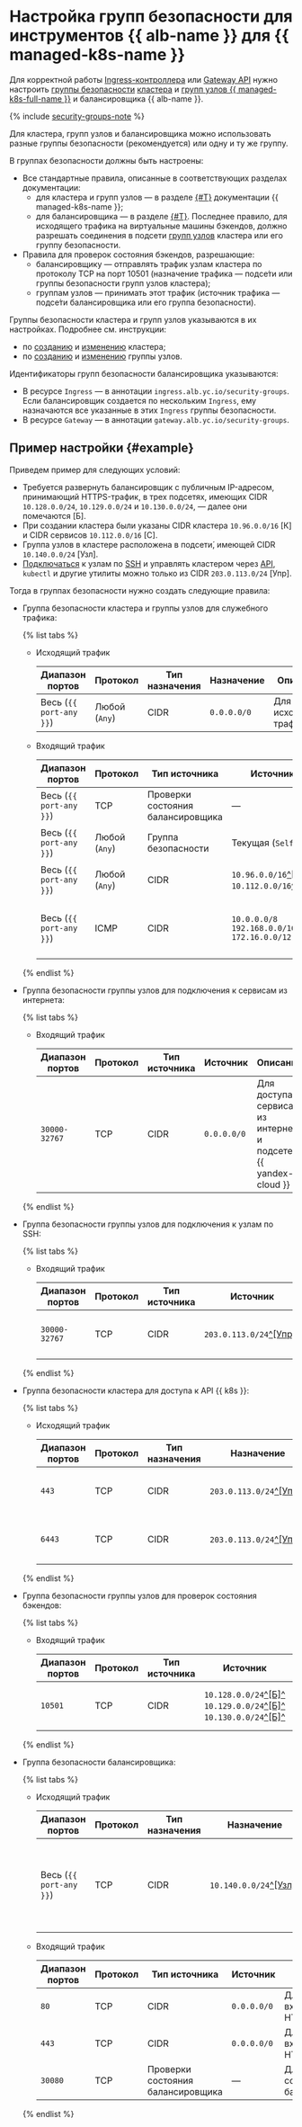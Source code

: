 # Настройка групп безопасности для инструментов {{ alb-name }} для {{ managed-k8s-name }} 

Для корректной работы [Ingress-контроллера](index.md) или [Gateway API](../k8s-gateway-api/index.md) нужно настроить [группы безопасности](../../../vpc/concepts/security-groups.md) [кластера](../../../managed-kubernetes/concepts/index.md#kubernetes-cluster) и [групп узлов {{ managed-k8s-full-name }}](../../../managed-kubernetes/concepts/index.md#node-group) и балансировщика {{ alb-name }}.

{% include [security-groups-note](../../_includes_service/security-groups-note.md) %}

Для кластера, групп узлов и балансировщика можно использовать разные группы безопасности (рекомендуется) или одну и ту же группу.

В группах безопасности должны быть настроены:
* Все стандартные правила, описанные в соответствующих разделах документации:
  * для кластера и групп узлов — в разделе [{#T}](../../../managed-kubernetes/operations/connect/security-groups.md) документации {{ managed-k8s-name }};
  * для балансировщика — в разделе [{#T}](../../concepts/application-load-balancer.md#security-groups). Последнее правило, для исходящего трафика на виртуальные машины бэкендов, должно разрешать соединения в подсети [групп узлов](../../../managed-kubernetes/concepts/index.md#node-group) кластера или его группу безопасности.
* Правила для проверок состояния бэкендов, разрешающие:
  * балансировщику — отправлять трафик узлам кластера по протоколу TCP на порт 10501 (назначение трафика — подсе́ти или группы безопасности групп узлов кластера);
  * группам узлов — принимать этот трафик (источник трафика — подсе́ти балансировщика или его группа безопасности).

Группы безопасности кластера и групп узлов указываются в их настройках. Подробнее см. инструкции:
* по [созданию](../../../managed-kubernetes/operations/kubernetes-cluster/kubernetes-cluster-create.md) и [изменению](../../../managed-kubernetes/operations/kubernetes-cluster/kubernetes-cluster-update.md#update-cluster) кластера;
* по [созданию](../../../managed-kubernetes/operations/node-group/node-group-create.md) и [изменению](../../../managed-kubernetes/operations/node-group/node-group-update.md) группы узлов.

Идентификаторы групп безопасности балансировщика указываются: 

* В ресурсе `Ingress` — в аннотации `ingress.alb.yc.io/security-groups`. Если балансировщик создается по нескольким `Ingress`, ему назначаются все указанные в этих `Ingress` группы безопасности.
* В ресурсе `Gateway` — в аннотации `gateway.alb.yc.io/security-groups`.

## Пример настройки {#example}

Приведем пример для следующих условий:
* Требуется развернуть балансировщик с публичным IP-адресом, принимающий HTTPS-трафик, в трех подсетях, имеющих CIDR `10.128.0.0/24`, `10.129.0.0/24` и `10.130.0.0/24`, — далее они помечаются \[Б\].
* При создании кластера были указаны CIDR кластера `10.96.0.0/16` \[К\] и CIDR сервисов `10.112.0.0/16` \[С\].
* Группа узлов в кластере расположена в подсети́, имеющей CIDR `10.140.0.0/24` \[Узл\].
* [Подключаться](../../../managed-kubernetes/operations/node-connect-ssh.md) к узлам по [SSH](../../../glossary/ssh-keygen.md) и управлять кластером через [API](../../../glossary/rest-api.md), `kubectl` и другие утилиты можно только из CIDR `203.0.113.0/24` \[Упр\].

Тогда в группах безопасности нужно создать следующие правила:
* Группа безопасности кластера и группы узлов для служебного трафика:

  {% list tabs %}

  - Исходящий трафик

    Диапазон портов | Протокол | Тип назначения | Назначение | Описание
    --- | --- | --- | --- | ---
    Весь (`{{ port-any }}`) | Любой (`Any`) | CIDR | `0.0.0.0/0` | Для всего исходящего трафика

  - Входящий трафик

    Диапазон портов | Протокол | Тип источника | Источник | Описание
    --- | --- | --- | --- | ---
    Весь (`{{ port-any }}`) | TCP | Проверки состояния балансировщика | — | Для сетевого балансировщика нагрузки
    Весь (`{{ port-any }}`) | Любой (`Any`) | Группа безопасности | Текущая (`Self`) | Для трафика между [мастером](../../../managed-kubernetes/concepts/index.md#master) и узлами
    Весь (`{{ port-any }}`) | Любой (`Any`) | CIDR | `10.96.0.0/16`[^\[К\]^](#example)<br>`10.112.0.0/16`[^\[С\]^](#example) | Для трафика между [подами](../../../managed-kubernetes/concepts/index.md#pod) и [сервисами](../../../managed-kubernetes/concepts/index.md#service)
    Весь (`{{ port-any }}`) | ICMP | CIDR | `10.0.0.0/8`<br>`192.168.0.0/16`<br>`172.16.0.0/12` | Для проверки работоспособности узлов из подсетей внутри {{ yandex-cloud }}

  {% endlist %}

* Группа безопасности группы узлов для подключения к сервисам из интернета:

  {% list tabs %}

  - Входящий трафик

    Диапазон портов | Протокол | Тип источника | Источник | Описание
    --- | --- | --- | --- | ---
    `30000-32767` | TCP | CIDR | `0.0.0.0/0` | Для доступа к сервисам из интернета и подсетей {{ yandex-cloud }}

  {% endlist %}

* Группа безопасности группы узлов для подключения к узлам по SSH:

  {% list tabs %}

  - Входящий трафик

    Диапазон портов | Протокол | Тип источника | Источник | Описание
    --- | --- | --- | --- | ---
    `30000-32767` | TCP | CIDR | `203.0.113.0/24`[^\[Упр\]^](#example) | Для подключения к узлам по SSH

  {% endlist %}

* Группа безопасности кластера для доступа к API {{ k8s }}:

  {% list tabs %}

  - Исходящий трафик

    Диапазон портов | Протокол | Тип назначения | Назначение | Описание
    --- | --- | --- | --- | ---
    `443` | TCP | CIDR | `203.0.113.0/24`[^\[Упр\]^](#example) | Для доступа к API {{ k8s }}
    `6443` | TCP | CIDR | `203.0.113.0/24`[^\[Упр\]^](#example) | Для доступа к API {{ k8s }}

  {% endlist %}

* Группа безопасности группы узлов для проверок состояния бэкендов:

  {% list tabs %}

  - Входящий трафик

    Диапазон портов | Протокол | Тип источника | Источник | Описание
    --- | --- | --- | --- | ---
    `10501` | TCP | CIDR | `10.128.0.0/24`[^\[Б\]^](#example)<br>`10.129.0.0/24`[^\[Б\]^](#example)<br>`10.130.0.0/24`[^\[Б\]^](#example) | Для проверок состояния бэкендов

  {% endlist %}

* Группа безопасности балансировщика:

  {% list tabs %}

  - Исходящий трафик

    Диапазон портов | Протокол | Тип назначения | Назначение | Описание
    --- | --- | --- | --- | ---
    Весь (`{{ port-any }}`) | TCP | CIDR | `10.140.0.0/24`[^\[Узл\]^](#example) | Для отправки трафика, в том числе для проверок состояния, на узлы

  - Входящий трафик

    Диапазон портов | Протокол | Тип источника | Источник | Описание
    --- | --- | --- | --- | ---
    `80` | TCP | CIDR | `0.0.0.0/0` | Для получения входящего HTTP-трафика
    `443` | TCP | CIDR | `0.0.0.0/0` | Для получения входящего HTTPS-трафика
    `30080` | TCP | Проверки состояния балансировщика | — | Для проверок состояния узлов балансировщика

  {% endlist %}